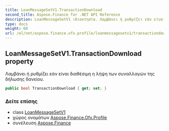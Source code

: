 ```yaml
---
title: LoanMessageSetV1.TransactionDownload
second_title: Aspose.Finance for .NET API Reference
description: LoanMessageSetV1 ιδιοκτησία. Λαμβάνει ή ρυθμίζει εάν είναι διαθέσιμη η λήψη των συναλλαγών της δήλωσης δανείου.
type: docs
weight: 60
url: /el/net/aspose.finance.ofx.profile/loanmessagesetv1/transactiondownload/
---
```

## LoanMessageSetV1.TransactionDownload property

Λαμβάνει ή ρυθμίζει εάν είναι διαθέσιμη η λήψη των συναλλαγών της δήλωσης δανείου.

```csharp
public bool TransactionDownload { get; set; }
```

### Δείτε επίσης

* class [LoanMessageSetV1](../)
* χώρος ονομάτων [Aspose.Finance.Ofx.Profile](../../loanmessagesetv1/)
* συνέλευση [Aspose.Finance](../../../)


